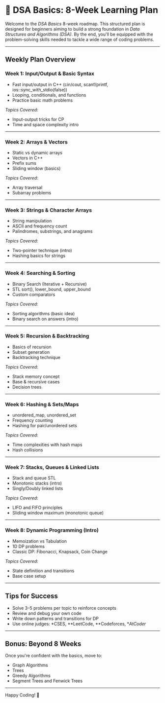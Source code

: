 # 📘 DSA Basics: 8-Week Learning Plan

Welcome to the *DSA Basics* 8-week roadmap. This structured plan is designed for beginners aiming to build a strong foundation in *Data Structures and Algorithms (DSA)*. By the end, you'll be equipped with the problem-solving skills needed to tackle a wide range of coding problems.

---

## Weekly Plan Overview

### Week 1: Input/Output & Basic Syntax

- Fast input/output in C++ (cin/cout, scanf/printf, ios::sync_with_stdio(false))
- Looping, conditionals, and functions
- Practice basic math problems

*Topics Covered*:

- Input-output tricks for CP
- Time and space complexity intro

---

### Week 2: Arrays & Vectors

- Static vs dynamic arrays
- Vectors in C++
- Prefix sums
- Sliding window (basics)

*Topics Covered*:

- Array traversal
- Subarray problems

---

### Week 3: Strings & Character Arrays

- String manipulation
- ASCII and frequency count
- Palindromes, substrings, and anagrams

*Topics Covered*:

- Two-pointer technique (intro)
- Hashing basics for strings

---

### Week 4: Searching & Sorting

- Binary Search (Iterative + Recursive)
- STL sort(), lower_bound, upper_bound
- Custom comparators

*Topics Covered*:

- Sorting algorithms (basic idea)
- Binary search on answers (intro)

---

### Week 5: Recursion & Backtracking

- Basics of recursion
- Subset generation
- Backtracking technique

*Topics Covered*:

- Stack memory concept
- Base & recursive cases
- Decision trees

---

### Week 6: Hashing & Sets/Maps

- unordered_map, unordered_set
- Frequency counting
- Hashing for pair/unordered sets

*Topics Covered*:

- Time complexities with hash maps
- Hash collisions

---

### Week 7: Stacks, Queues & Linked Lists

- Stack and queue STL
- Monotonic stacks (intro)
- Singly/Doubly linked lists

*Topics Covered*:

- LIFO and FIFO principles
- Sliding window maximum (monotonic queue)

---

### Week 8: Dynamic Programming (Intro)

- Memoization vs Tabulation
- 1D DP problems
- Classic DP: Fibonacci, Knapsack, Coin Change

*Topics Covered*:

- State definition and transitions
- Base case setup

---

## Tips for Success

- Solve 3–5 problems per topic to reinforce concepts
- Review and debug your own code
- Write down patterns and transitions for DP
- Use online judges: *CSES, **LeetCode, **Codeforces, **AtCoder*

---

## Bonus: Beyond 8 Weeks

Once you're confident with the basics, move to:

- Graph Algorithms
- Trees
- Greedy Algorithms
- Segment Trees and Fenwick Trees

---

Happy Coding! 🚀
